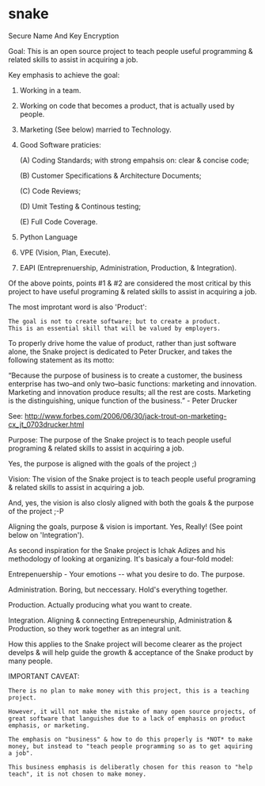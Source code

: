 # snake
Secure Name And Key Encryption

Goal: This is an open source project to teach people useful programming & related skills to assist in acquiring a job.

Key emphasis to achieve the goal:

1.  Working in a team.

2.  Working on code that becomes a product, that is actually used by people.

3.  Marketing (See below) married to Technology.

4.  Good Software praticies:

      (A) Coding Standards; with strong empahsis on: clear & concise code;
      
      (B) Customer Specifications & Architecture Documents;
      
      (C) Code Reviews;
      
      (D) Umit Testing & Continous testing;
      
      (E) Full Code Coverage.
     
5.  Python Language

6.  VPE (Vision, Plan, Execute).

7.  EAPI (Entreprenuership, Administration, Production, & Integration).

Of the above points, points #1 & #2 are considered the most critical by this project to have useful programing & related skills to assist in acquiring a job.

The most improtant word is also 'Product':

    The goal is not to create software; but to create a product.
    This is an essential skill that will be valued by employers.
    
To properly drive home the value of product, rather than just software alone, the Snake project is dedicated to Peter Drucker, and takes the following statement as its motto:

“Because the purpose of business is to create a customer, the business enterprise has two–and only two–basic functions: marketing and innovation. Marketing and innovation produce results; all the rest are costs. Marketing is the distinguishing, unique function of the business.” - Peter Drucker

See: http://www.forbes.com/2006/06/30/jack-trout-on-marketing-cx_jt_0703drucker.html

Purpose: The purpose of the Snake project is to teach people useful programing & related skills to assist in acquiring a job.

  Yes, the purpose is aligned with the goals of the project ;)

Vision: The vision of the Snake project is to teach people useful programing & related skills to assist in acquiring a job.

  And, yes, the vision is also closly aligned with both the goals & the purpose of the project ;-P
  
  Aligning the goals, purpose & vision is important.  Yes, Really!  (See point below on 'Integration').
  
As second inspiration for the Snake project is Ichak Adizes and his methodology of looking at organizing.  It's basicaly a four-fold model:

  Entrepenuership - Your emotions -- what you desire to do.  The purpose.
  
  Administration.  Boring, but neccessary.  Hold's everything together.
  
  Production.  Actually producing what you want to create.
  
  Integration.  Aligning & connecting Entrepeneurship, Administration & Production, so they work together as an integral unit.
  
  How this applies to the Snake project will become clearer as the project develps & will help guide the growth & acceptance of the Snake product by many people.

IMPORTANT CAVEAT:

    There is no plan to make money with this project, this is a teaching project.
    
    However, it will not make the mistake of many open source projects, of great software that languishes due to a lack of emphasis on product emphasis, or marketing.
    
    The emphasis on "business" & how to do this properly is *NOT* to make money, but instead to "teach people programming so as to get aquiring a job".
    
    This business emphasis is deliberatly chosen for this reason to "help teach", it is not chosen to make money.


